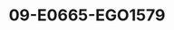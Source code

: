 ---
title: 09-E0665-EGO1579
image: /v1543919832/viterbo/09-E0665-EGO1579.jpg
brand: ego
layout: vestito
---